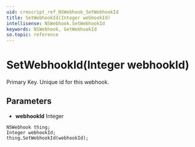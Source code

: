 ```yaml
---
uid: crmscript_ref_NSWebhook_SetWebhookId
title: SetWebhookId(Integer webhookId)
intellisense: NSWebhook.SetWebhookId
keywords: NSWebhook, GetWebhookId
so.topic: reference
---
```


# SetWebhookId(Integer webhookId)

Primary Key. Unique id for this webhook.

## Parameters

* **webhookId** Integer

```crmscript
NSWebhook thing;
Integer webhookId;
thing.SetWebhookId(webhookId);
```


